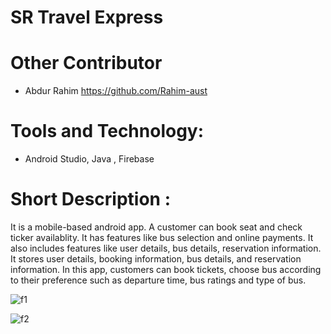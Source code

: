 # SR Travel Express

# Other Contributor
 
 - Abdur Rahim https://github.com/Rahim-aust
# Tools and Technology:
- Android Studio, Java , Firebase
# Short Description :

It is a mobile-based android app. A customer can book seat and check ticker availablity. It has features like bus selection and online payments. It also includes features like user details, bus details, reservation information. 
It stores user details, booking information, bus details, and reservation information. In this app, customers can book tickets, choose bus according to their preference such as departure time, bus ratings and type of bus. 

 ![f1](https://github.com/user-attachments/assets/d38ea7fe-6db7-409e-b184-722cafccb408)



![f2](https://github.com/user-attachments/assets/23371179-1258-417f-a812-712b7892acff)
